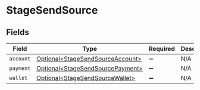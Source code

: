 # StageSendSource


## Fields

| Field                                                                              | Type                                                                               | Required                                                                           | Description                                                                        |
| ---------------------------------------------------------------------------------- | ---------------------------------------------------------------------------------- | ---------------------------------------------------------------------------------- | ---------------------------------------------------------------------------------- |
| `account`                                                                          | [Optional\<StageSendSourceAccount>](../../models/shared/StageSendSourceAccount.md) | :heavy_minus_sign:                                                                 | N/A                                                                                |
| `payment`                                                                          | [Optional\<StageSendSourcePayment>](../../models/shared/StageSendSourcePayment.md) | :heavy_minus_sign:                                                                 | N/A                                                                                |
| `wallet`                                                                           | [Optional\<StageSendSourceWallet>](../../models/shared/StageSendSourceWallet.md)   | :heavy_minus_sign:                                                                 | N/A                                                                                |